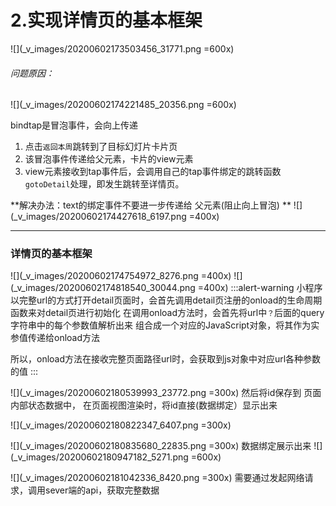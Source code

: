 # 2.实现详情页的基本框架
![](_v_images/20200602173503456_31771.png =600x)

###### 问题原因：
![](_v_images/20200602174221485_20356.png =600x)

bindtap是冒泡事件，会向上传递
1. 点击`返回本周`跳转到了目标幻灯片卡片页
2. 该冒泡事件传递给父元素，卡片的view元素
3. view元素接收到tap事件后，会调用自己的tap事件绑定的跳转函数`gotoDetail`处理，即发生跳转至详情页。

**解决办法：text的绑定事件不要进一步传递给  父元素(阻止向上冒泡)  **
![](_v_images/20200602174427618_6197.png =400x)

***
### 详情页的基本框架
![](_v_images/20200602174754972_8276.png =400x)
![](_v_images/20200602174818540_30044.png =400x)
:::alert-warning
小程序以完整url的方式打开detail页面时，会首先调用detail页注册的onload的生命周期函数来对detail页进行初始化
在调用onload方法时，会首先将url中`？`后面的query字符串中的每个参数值解析出来
组合成一个对应的JavaScript对象，将其作为实参值传递给onload方法

所以，onload方法在接收完整页面路径url时，会获取到js对象中对应url各种参数的值
:::

![](_v_images/20200602180539993_23772.png =300x)
然后将id保存到 页面内部状态数据中，
在页面视图渲染时，将id直接(数据绑定）显示出来

![](_v_images/20200602180822347_6407.png =300x)

![](_v_images/20200602180835680_22835.png =300x)
数据绑定展示出来
![](_v_images/20200602180947182_5271.png =600x)

![](_v_images/20200602181042336_8420.png =300x)
需要通过发起网络请求，调用sever端的api，获取完整数据













